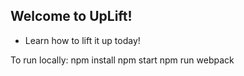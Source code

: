 ## Welcome to UpLift!
- Learn how to lift it up today!

To run locally:
npm install
npm start
npm run webpack